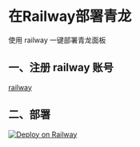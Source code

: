 # 在Railway部署青龙

使用 railway 一键部署青龙面板

## 一、注册 railway 账号

[railway](https://railway.app/)

## 二、部署

[![Deploy on Railway](https://railway.app/button.svg)](https://railway.app/new/template?template=https://github.com/cnjadegmail/ql220327&envs=PORT&PORTDefault=5700)
